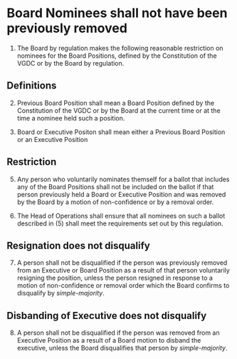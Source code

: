# Board Nominees shall not have been previously removed

1. The Board by regulation makes the following reasonable restriction on nominees for the Board Positions, defined by the Constitution of the VGDC or by the Board by regulation.

## Definitions

2. Previous Board Position shall mean a Board Position defined by the Constitution of the VGDC or by the Board at the current time or at the time a nominee held such a position.

3. Board or Executive Positon shall mean either a Previous Board Position or an Executive Position

## Restriction

5. Any person who voluntarily nominates themself for a ballot that includes any of the Board Positions shall not be included on the ballot if that person previously held a Board or Executive Position and was removed by the Board by a motion of non-confidence or by a removal order.

6. The Head of Operations shall ensure that all nominees on such a ballot described in (5) shall meet the requirements set out by this regulation.

## Resignation does not disqualify

7. A person shall not be disqualified if the person was previously removed from an Executive or Board Position as a result of that person voluntarily resigning the position, unless the person resigned in response to a motion of non-confidence or removal order which the Board confirms to disqualify by *simple-majority*.

## Disbanding of Executive does not disqualify

8. A person shall not be disqualified if the person was removed from an Executive Position as a result of a Board motion to disband the executive, unless the Board disqualifies that person by *simple-majority*.